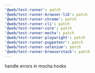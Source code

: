 ```yaml
---
'@web/test-runner': patch
'@web/test-runner-browser-lib': patch
'@web/test-runner-chrome': patch
'@web/test-runner-cli': patch
'@web/test-runner-core': patch
'@web/test-runner-mocha': patch
'@web/test-runner-playwright': patch
'@web/test-runner-puppeteer': patch
'@web/test-runner-selenium': patch
'@web/test-runner-browserstack': patch
---
```


handle errors in mocha hooks
